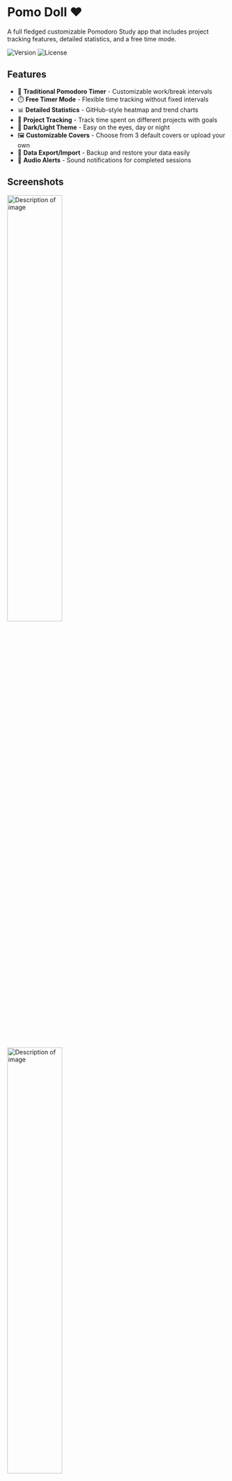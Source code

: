 # Pomo Doll ❤️

A full fledged customizable Pomodoro Study app that includes project tracking features, detailed statistics, and a free time mode.

![Version](https://img.shields.io/badge/version-1.0-blue.svg)
![License](https://img.shields.io/badge/license-MIT-green.svg)

## Features

- 🍅 **Traditional Pomodoro Timer** - Customizable work/break intervals
- ⏱️ **Free Timer Mode** - Flexible time tracking without fixed intervals
- 📊 **Detailed Statistics** - GitHub-style heatmap and trend charts
- 📁 **Project Tracking** - Track time spent on different projects with goals
- 🌙 **Dark/Light Theme** - Easy on the eyes, day or night
- 🖼️ **Customizable Covers** - Choose from 3 default covers or upload your own
- 💾 **Data Export/Import** - Backup and restore your data easily
- 🔔 **Audio Alerts** - Sound notifications for completed sessions

## Screenshots

<div>
<img src="https://i.imgur.com/Y3vs31U.jpg" alt="Description of image" style="max-width:50%;height:50%;">
  
<img src="https://i.imgur.com/7u014Qn.jpeg" alt="Description of image" style="max-width:50%;height:50%;">
</div>

## Download

Download the latest release for your platform:

- **Windows**: [Download .exe](https://github.com/your-username/pomo-doll/releases)
- **macOS**: [Download .dmg](https://github.com/your-username/pomo-doll/releases)
- **Linux**: [Download .AppImage](https://github.com/your-username/pomo-doll/releases)

## Installation

### From Source

Requirements:
- Node.js 16+
- npm

```bash
# Clone the repository
git clone https://github.com/your-username/pomo-doll.git
cd pomo-doll

# Install dependencies
npm install

# Run the app
npm start

# Build for production
npm run build
```

## Usage

### Basic Timer
1. Click the **Play** button to start a Pomodoro session
2. Work until the timer completes
3. Take a break when prompted
4. After 4 cycles, enjoy a long break!

### Project Tracking
1. Go to **Config** tab
2. Add a new project with a name and goal (in hours)
3. Click **Track this!** to start tracking time for that project
4. Your study time will be automatically attributed to the active project

### Statistics
- Click **Full Stats** to view your detailed statistics
- See your study streak, heatmap, and trends over time
- View project distribution pie charts
- Check your personal records

## Keyboard Shortcuts

- `Space` - Start/Pause timer
- `Esc` - Close modals

## Data Management

All your data is stored **locally** on your computer or browser if you run it there. 

## Development

```bash
# Run in development mode
npm start

# Run tests
npm test

# Run tests with UI
npm run test:ui

# Run tests with coverage
npm run test:coverage

# Build for all platforms
npm run build
```

## Stack

- **Electron** - Desktop app framework
- **Vanilla JavaScript** - No frameworks, pure JS insanity
- **HTML5 Canvas** - Charts and visualizations
- **Vitest** - Testing framework
- **localStorage** - Data persistence (Both Desktop & Browser)

## Please feel free to

- Report bugs
- Suggest new features
- Give overall feedback

## License

MIT License - see [LICENSE](LICENSE) file for details

## Author

Created by me, I hope you enjoy it. I created this because I saw most other Pomodoro/Study apps lacked something I wanted. 



